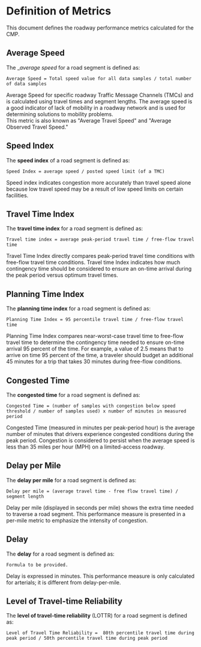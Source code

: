# Definition of Metrics
This document defines the roadway performance metrics calculated for the CMP.

## Average Speed
The __average speed_ for a road segment is defined as:
```
Average Speed = Total speed value for all data samples / total number of data samples
```
Average Speed for specific roadway Traffic Message Channels (TMCs) and is calculated using travel times and segment lengths. 
The average speed is a good indicator of lack of mobility in a roadway network and is used for determining solutions to mobility problems.  
This metric is also known as "Average Travel Speed" and "Average Observed Travel Speed."

## Speed Index
The __speed index__ of a road segment is defined as:
```
Speed Index = average speed / posted speed limit (of a TMC)
```
Speed index indicates congestion more accurately than travel speed alone because low travel speed may be a result of low speed limits on certain facilities.

## Travel Time Index
The __travel time index__ for a road segment is defined as:
```
Travel time index = average peak-period travel time / free-flow travel time
```
Travel Time Index directly compares peak-period travel time conditions with free-flow travel time conditions. 
Travel time Index indicates how much contingency time should be considered to ensure an on-time arrival during the peak period versus optimum travel times.

## Planning Time Index
The __planning time index__ for a road segment is defined as:
```
Planning Time Index = 95 percentile travel time / free-flow travel time
```
Planning Time Index compares near-worst-case travel time to free-flow travel time to determine the contingency time needed to ensure on-time arrival 95 percent of the time. 
For example, a value of 2.5 means that to arrive on time 95 percent of the time, a traveler should budget an additional 45 minutes for a trip that takes 30 minutes during free-flow conditions.

## Congested Time
The __congested time__ for a road segment is defined as:
```
Congested Time = (number of samples with congestion below speed threshold / number of samples used) x number of minutes in measured period
```
Congested Time (measured in minutes per peak-period hour) is the average number of minutes that drivers experience congested conditions during the peak period. 
Congestion is considered to persist when the average speed is less than 35 miles per hour (MPH) on a limited-access roadway.

## Delay per Mile
The __delay per mile__ for a road segment is defined as:
```
Delay per mile = (average travel time - free flow travel time) / segment length
```
Delay per mile (displayed in seconds per mile) shows the extra time needed to traverse a road segment. 
This performance measure is presented in a per-mile metric to emphasize the intensity of congestion.

## Delay
The __delay__ for a road segment is defined as:
```
Formula to be provided.
``` 
Delay is expressed in minutes. 
This performance measure is only calculated for arterials; it is different from delay-per-mile.

## Level of Travel-time Reliability
The __level of travel-time reliability__ \(LOTTR\) for a road segment is defined as:
```
Level of Travel Time Reliability =  80th percentile travel time during peak period / 50th percentile travel time during peak period
```













